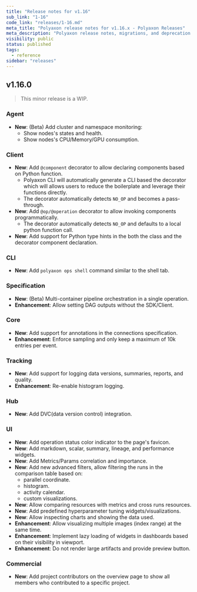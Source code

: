 ```yaml
---
title: "Release notes for v1.16"
sub_link: "1-16"
code_link: "releases/1-16.md"
meta_title: "Polyaxon release notes for v1.16.x - Polyaxon Releases"
meta_description: "Polyaxon release notes, migrations, and deprecation notes for v1.16.x."
visibility: public
status: published
tags:
  - reference
sidebar: "releases"
---
```


## v1.16.0

> This minor release is a WIP.

### Agent

 * **New**: (Beta) Add cluster and namespace monitoring:
   * Show nodes's states and health.
   * Show nodes's CPU/Memory/GPU consumption.

### Client

 * **New**: Add `@component` decorator to allow declaring components based on Python function.
   * Polyaxon CLI will automatically generate a CLI based the decorator which will allows users to reduce the boilerplate and leverage their functions directly.
   * The decorator automatically detects `NO_OP` and becomes a pass-through.
 * **New**: Add `@op/@operation` decorator to allow invoking components programmatically.
   * The decorator automatically detects `NO_OP` and defaults to a local python function call.
 * **New**: Add support for Python type hints in the both the class and the decorator component declaration.

### CLI

 * **New**: Add `polyaxon ops shell` command similar to the shell tab.

### Specification

 * **New**: (Beta) Multi-container pipeline orchestration in a single operation.
 * **Enhancement**: Allow setting DAG outputs without the SDK/Client.

### Core

 * **New**: Add support for annotations in the connections specification.
 * **Enhancement**: Enforce sampling and only keep a maximum of 10k entries per event.

### Tracking

 * **New**: Add support for logging data versions, summaries, reports, and quality.
 * **Enhancement**: Re-enable histogram logging.

### Hub

 * **New**: Add DVC(data version control) integration.

### UI

 * **New**: Add operation status color indicator to the page's favicon.
 * **New**: Add markdown, scalar, summary, lineage, and performance widgets.
 * **New**: Add Metrics/Params correlation and importance.
 * **New**: Add new advanced filters, allow filtering the runs in the comparison table based on:
   * parallel coordinate.
   * histogram.
   * activity calendar.
   * custom visualizations.
 * **New**: Allow comparing resources with metrics and cross runs resources.
 * **New**: Add predefined hyperparameter tuning widgets/visualizations.
 * **New**: Allow inspecting charts and showing the data used.
 * **Enhancement**: Allow visualizing multiple images (index range) at the same time.
 * **Enhancement**: Implement lazy loading of widgets in dashboards based on their visibility in viewport.
 * **Enhancement**: Do not render large artifacts and provide preview button.

### Commercial

 * **New**: Add project contributors on the overview page to show all members who contributed to a specific project.
